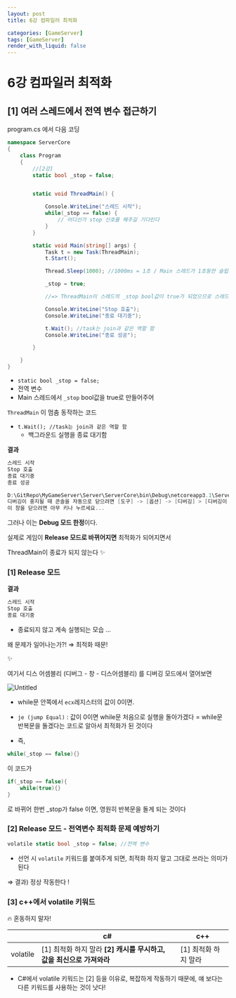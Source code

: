 ```yaml
---
layout: post
title: 6강 컴파일러 최적화

categories: [GameServer]
tags: [GameServer]
render_with_liquid: false
---
```



# 6강 컴파일러 최적화

## [1] 여러 스레드에서 전역 변수 접근하기

program.cs 에서 다음 코딩

```csharp
namespace ServerCore
{
    class Program
    {
        //[2강]
        static bool _stop = false;


        static void ThreadMain() {

            Console.WriteLine("스레드 시작");
            while(_stop == false) {
                // 어디선가 stop 신호를 해주길 기다린다
            }
        }

        static void Main(string[] args) {
            Task t = new Task(ThreadMain);
            t.Start();

            Thread.Sleep(1000); //1000ms = 1초 / Main 스레드가 1초동안 슬립했다가 깬다

            _stop = true;

            //=> ThreadMain이 스레드의 _stop bool값이 true가 되었으므로 스레드가 멈출 것임

            Console.WriteLine("Stop 호출");
            Console.WriteLine("종료 대기중");

            t.Wait(); //task는 join과 같은 역할 함
            Console.WriteLine("종료 성공");

        }

    }
}
```

- `static bool _stop = false;`
- 전역 변수
- Main 스레드에서 `_stop` bool값을 true로 만들어주어

`ThreadMain` 이 멈춤 동작하는 코드

- `t.Wait(); //task는 join과 같은 역할 함`
    - 백그라운드 실행을 종료 대기함

**결과**

```csharp
스레드 시작
Stop 호출
종료 대기중
종료 성공

D:\GitRepo\MyGameServer\Server\ServerCore\bin\Debug\netcoreapp3.1\ServerCore.exe(프로세스 9548개)이(가) 종료되었습니다( 코드: 0개).
디버깅이 중지될 때 콘솔을 자동으로 닫으려면 [도구] -> [옵션] -> [디버깅] > [디버깅이 중지되면 자동으로 콘솔 닫기]를 사용하도록 설정합니다.
이 창을 닫으려면 아무 키나 누르세요...
```

그러나 이는 **Debug 모드 한정**이다.

실제로 게임이 **Release 모드로 바뀌어지면** 최적화가 되어지면서

ThreadMain이 종료가 되지 않는다 ✨

### [1] Release 모드

**결과**

```csharp
스레드 시작
Stop 호출
종료 대기중
```

- 종료되지 않고 계속 실행되는 모습 ...

왜 문제가 일어나는가?!  ⇒ 최적화 때문!

✨

여기서 디스 어셈블리 (디버그 - 창 - 디스어셈블리) 를 디버깅 모드에서 열어보면

![Untitled](https://user-images.githubusercontent.com/68460391/163827541-c8584b5a-76b0-4791-99c1-0b8f932549e8.png)

- while문 안쪽에서 `ecx`레지스터의 값이 0이면.
- `je (jump Equal)` : 값이 0이면 while문 처음으로 실행을 돌아가겠다 = while문 반복문을 돌겠다는 코드로 알아서 최적화가 된 것이다

- 즉,

```csharp
while(_stop == false){}
```

이 코드가

```csharp
if(_stop == false){
	while(true){}
}
```

로 바뀌어 한번 _stop가 false 이면, 영원히 반복문을 돌게 되는 것이다

### [2] Release 모드 -  전역변수 최적화 문제 예방하기

```csharp
volatile static bool _stop = false; //전역 변수
```

- 선언 시 `volatile` 키워드를 붙여주게 되면, 최적화 하지 말고 그대로 쓰라는 의미가 된다

⇒ 결과) 정상 작동한다 !

### [3] c++에서 volatile 키워드

🔥 혼동하지 말자!

|  | c# | c++ |
| --- | --- | --- |
| volatile  | [1] 최적화 하지 말라 **[2] 캐시를 무시하고, 값을 최신으로 가져와라** | [1] 최적화 하지 말라 |

- C#에서 volatile 키워드는 [2] 등을 이유로, 복잡하게 작동하기 때문에, 얘 보다는 다른 키워드를 사용하는 것이 낫다!
